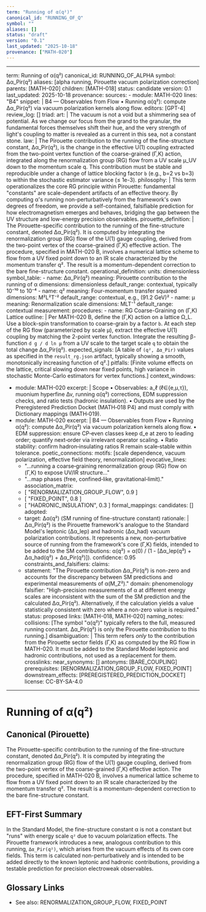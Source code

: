 ```yaml
---
term: "Running of α(q²)"
canonical_id: "RUNNING_OF_Q"
symbol: ""
aliases: []
status: "draft"
version: "0.1"
last_updated: "2025-10-18"
provenance: ["MATH-020"]
---
```


---
term: Running of α(q²)
canonical_id: RUNNING_OF_ALPHA
symbol: Δα_Pir(q²)
aliases: [alpha running, Pirouette vacuum polarization correction]
parents: [MATH-020]
children: [MATH-018]
status: candidate
version: 0.1
last_updated: 2025-10-18
provenance:
  sources:
    - module: MATH-020
      lines: "B4"
      snippet: |
        B4 — Observables from Flow
        • Running α(q²): compute Δα_Pir(q²) via vacuum polarization kernels along flow.
  editors: [GPT-4]
  review_log: []
triad:
  art: |
    The vacuum is not a void but a shimmering sea of potential. As we change our focus from the grand to the granular, the fundamental forces themselves shift their hue, and the very strength of light's coupling to matter is revealed as a current in this sea, not a constant stone.
  law: |
    The Pirouette contribution to the running of the fine-structure constant, Δα_Pir(q²), is the change in the effective U(1) coupling extracted from the two-point vertex function of the coarse-grained (Γ,K) action, integrated along the renormalization group (RG) flow from a UV scale μ_UV down to the momentum scale q. This contribution must be stable and reproducible under a change of lattice blocking factor `b` (e.g., b=2 vs b=3) to within the stochastic estimator variance (≤ 1e-3).
  philosophy: |
    This term operationalizes the core RG principle within Pirouette: fundamental "constants" are scale-dependent artifacts of an effective theory. By computing α's running non-perturbatively from the framework's own degrees of freedom, we provide a self-contained, falsifiable prediction for how electromagnetism emerges and behaves, bridging the gap between the UV structure and low-energy precision observables.
pirouette_definition: |
  The Pirouette-specific contribution to the running of the fine-structure constant, denoted Δα_Pir(q²). It is computed by integrating the renormalization group (RG) flow of the U(1) gauge coupling, derived from the two-point vertex of the coarse-grained (Γ,K) effective action. The procedure, specified in MATH-020 B, involves a numerical lattice scheme to flow from a UV fixed point down to an IR scale characterized by the momentum transfer q². The result is a momentum-dependent correction to the bare fine-structure constant.
operational_definition:
  units: dimensionless
  symbol_table:
    - name: Δα_Pir(q²)
      meaning: Pirouette contribution to the running of α
      dimensions: dimensionless
      default_range: contextual, typically 10⁻¹⁰ to 10⁻⁴
    - name: q²
      meaning: Four-momentum transfer squared
      dimensions: M²L²T⁻²
      default_range: contextual, e.g., (91.2 GeV)²
    - name: μ
      meaning: Renormalization scale
      dimensions: MLT⁻¹
      default_range: contextual
  measurement:
    procedures:
      - name: RG Coarse-Graining on (Γ,K) Lattice
        outline: |
          Per MATH-020 B, define the (Γ,K) action on a lattice Ω_L. Use a block-spin transformation to coarse-grain by a factor `b`. At each step of the RG flow (parameterized by scale μ), extract the effective U(1) coupling by matching the 2-point vertex function. Integrate the resulting β-function `d g / d ln μ` from a UV scale to the target scale `q` to obtain the total change Δα_Pir(q²).
        expected_signals: [A table of `(q², Δα_Pir)` values as specified in the `result_rg.json` artifact, typically showing a smooth, monotonically increasing function of q².]
        pitfalls: [Finite volume effects on the lattice, critical slowing down near fixed points, high variance in stochastic Monte-Carlo estimators for vertex functions.]
context_windows:
  - module: MATH-020
    excerpt: |
      Scope • Observables: a_ℓ (ℓ∈{e,μ,τ}), muonium hyperfine Δν, running α(q²) corrections, EDM suppression checks, and ratio tests (hadronic insulation). • Outputs are used by the Preregistered Prediction Docket (MATH‑018 P4) and must comply with Dictionary mappings (MATH‑019).
  - module: MATH-020
    excerpt: |
      B4 — Observables from Flow • Running α(q²): compute Δα_Pir(q²) via vacuum polarization kernels along flow. • EDM suppression: ensure CP‑even classes keep d_e at zero to leading order; quantify next‑order via irrelevant operator scaling. • Ratio stability: confirm hadron‑insulating ratios R remain scale‑stable within tolerance.
poetic_connections:
  motifs: [scale dependence, vacuum polarization, effective field theory, renormalization]
  evocative_lines:
    - "...running a coarse‑graining renormalization group (RG) flow on (Γ,K) to expose UV/IR structure..."
    - "...map phases (free, confined‑like, gravitational‑limit)."
  association_matrix:
    - [ "RENORMALIZATION_GROUP_FLOW", 0.9 ]
    - [ "FIXED_POINT", 0.8 ]
    - [ "HADRONIC_INSULATION", 0.3 ]
formal_mappings:
  candidates: []
  adopted:
    - target: Δα(q²) (SM running of fine-structure constant)
      rationale: |
        Δα_Pir(q²) is the Pirouette framework's analogue to the Standard Model's leptonic (Δα_lep) and hadronic (Δα_had) vacuum polarization contributions. It represents a new, non-perturbative source of running from the framework's core (Γ,K) fields, intended to be added to the SM contributions: α(q²) = α(0) / (1 - [Δα_lep(q²) + Δα_had(q²) + Δα_Pir(q²)]).
      confidence: 0.95
constraints_and_falsifiers:
  claims:
    - statement: "The Pirouette contribution Δα_Pir(q²) is non-zero and accounts for the discrepancy between SM predictions and experimental measurements of α(M_Z²)."
      domain: phenomenology
      falsifier: "High-precision measurements of α at different energy scales are inconsistent with the sum of the SM prediction and the calculated Δα_Pir(q²). Alternatively, if the calculation yields a value statistically consistent with zero where a non-zero value is required."
      status: proposed
      links: [MATH-018, MATH-020]
naming_notes:
  collisions: [The symbol "α(q²)" typically refers to the full, measured running constant. Δα_Pir(q²) is only the Pirouette *contribution* to this running.]
  disambiguation: |
    This term refers *only* to the contribution from the Pirouette sector fields (Γ,K) as computed by the RG flow in MATH-020. It must be added to the Standard Model leptonic and hadronic contributions, not used as a replacement for them.
crosslinks:
  near_synonyms: []
  antonyms: [BARE_COUPLING]
  prerequisites: [RENORMALIZATION_GROUP_FLOW, FIXED_POINT]
  downstream_effects: [PREREGISTERED_PREDICTION_DOCKET]
license: CC-BY-SA-4.0
---

# Running of α(q²)

## Canonical (Pirouette)
The Pirouette-specific contribution to the running of the fine-structure constant, denoted Δα_Pir(q²). It is computed by integrating the renormalization group (RG) flow of the U(1) gauge coupling, derived from the two-point vertex of the coarse-grained (Γ,K) effective action. The procedure, specified in MATH-020 B, involves a numerical lattice scheme to flow from a UV fixed point down to an IR scale characterized by the momentum transfer q². The result is a momentum-dependent correction to the bare fine-structure constant.

## EFT-First Summary
In the Standard Model, the fine-structure constant α is not a constant but "runs" with energy scale `q²` due to vacuum polarization effects. The Pirouette framework introduces a new, analogous contribution to this running, `Δα_Pir(q²)`, which arises from the vacuum effects of its own core fields. This term is calculated non-perturbatively and is intended to be added directly to the known leptonic and hadronic contributions, providing a testable prediction for precision electroweak observables.

## Glossary Links
- See also: RENORMALIZATION_GROUP_FLOW, FIXED_POINT